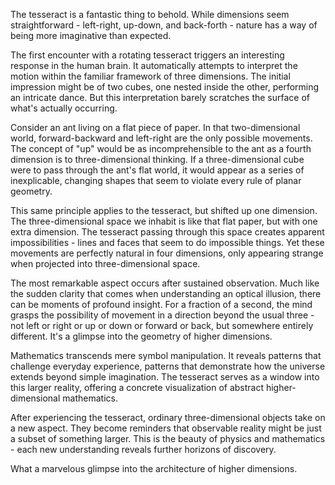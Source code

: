 The tesseract is a fantastic thing to behold. While dimensions seem straightforward - left-right, up-down, and back-forth - nature has a way of being more imaginative than expected.

The first encounter with a rotating tesseract triggers an interesting response in the human brain. It automatically attempts to interpret the motion within the familiar framework of three dimensions. The initial impression might be of two cubes, one nested inside the other, performing an intricate dance. But this interpretation barely scratches the surface of what's actually occurring.

Consider an ant living on a flat piece of paper. In that two-dimensional world, forward-backward and left-right are the only possible movements. The concept of "up" would be as incomprehensible to the ant as a fourth dimension is to three-dimensional thinking. If a three-dimensional cube were to pass through the ant's flat world, it would appear as a series of inexplicable, changing shapes that seem to violate every rule of planar geometry.

This same principle applies to the tesseract, but shifted up one dimension. The three-dimensional space we inhabit is like that flat paper, but with one extra dimension. The tesseract passing through this space creates apparent impossibilities - lines and faces that seem to do impossible things. Yet these movements are perfectly natural in four dimensions, only appearing strange when projected into three-dimensional space.

The most remarkable aspect occurs after sustained observation. Much like the sudden clarity that comes when understanding an optical illusion, there can be moments of profound insight. For a fraction of a second, the mind grasps the possibility of movement in a direction beyond the usual three - not left or right or up or down or forward or back, but somewhere entirely different. It's a glimpse into the geometry of higher dimensions.

Mathematics transcends mere symbol manipulation. It reveals patterns that challenge everyday experience, patterns that demonstrate how the universe extends beyond simple imagination. The tesseract serves as a window into this larger reality, offering a concrete visualization of abstract higher-dimensional mathematics.

After experiencing the tesseract, ordinary three-dimensional objects take on a new aspect. They become reminders that observable reality might be just a subset of something larger. This is the beauty of physics and mathematics - each new understanding reveals further horizons of discovery.

What a marvelous glimpse into the architecture of higher dimensions.